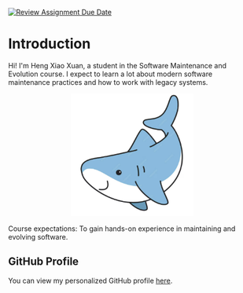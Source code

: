 [![Review Assignment Due Date](https://classroom.github.com/assets/deadline-readme-button-22041afd0340ce965d47ae6ef1cefeee28c7c493a6346c4f15d667ab976d596c.svg)](https://classroom.github.com/a/LQr4ft17)
# Introduction
Hi! I'm Heng Xiao Xuan, a student in the Software Maintenance and Evolution course.
I expect to learn a lot about modern software maintenance practices and how to work with legacy systems.

<p align="center">
  <img src="profile.png" alt="Heng Xiao Xuan Profile Picture" width="250" height="250" />
</p>

Course expectations: To gain hands-on experience in maintaining and evolving software.

## GitHub Profile
You can view my personalized GitHub profile [here](https://github.com/heng003).

